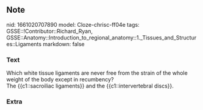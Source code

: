 ## Note
nid: 1661020707890
model: Cloze-chrisc-ff04e
tags: GSSE::!Contributor::Richard_Ryan, GSSE::Anatomy::Introduction_to_regional_anatomy::1._Tissues_and_Structures::Ligaments
markdown: false

### Text
<div class="toggle">
  Which white tissue ligaments are never free from the strain of
  the whole weight of the body except in recumbency?
</div>
<div class="toggle">
  The {{c1::sacroiliac ligaments}} and the {{c1::intervertebral
  discs}}.
</div>

### Extra

